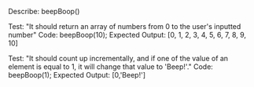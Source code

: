 Describe: beepBoop()

Test: "It should return an array of numbers from 0 to the user's inputted number"
Code: beepBoop(10);
Expected Output: [0, 1, 2, 3, 4, 5, 6, 7, 8, 9, 10]

Test: "It should count up incrementally, and if one of the value of an element is equal to 1, it will change that value to 'Beep!'."
Code: beepBoop(1);
Expected Output: [0,'Beep!']